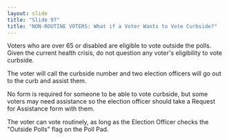 ```yaml
---
layout: slide
title: "Slide 97"
title: "NON-ROUTINE VOTERS: What if a Voter Wants to Vote Curbside?"
---
```


Voters who are over 65 or disabled are eligible to vote outside the polls. Given the current health crisis, do not question any voter's eligibility to vote curbside.

The voter will call the curbside number and two election officers will go out to the curb and assist them.

No form is required for someone to be able to vote curbside, but some voters may need assistance so the election officer should take a Request for Assistance form with them.

The voter can vote routinely, as long as the Election Officer checks the "Outside Polls" flag on the Poll Pad.
